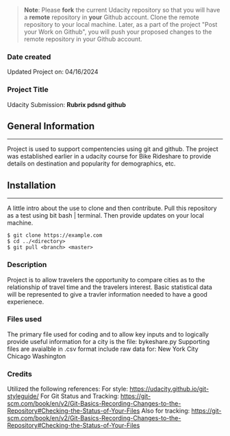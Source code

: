 >**Note**: Please **fork** the current Udacity repository so that you will have a **remote** repository in **your** Github account. Clone the remote repository to your local machine. Later, as a part of the project "Post your Work on Github", you will push your proposed changes to the remote repository in your Github account.

### Date created
Updated Project on: 04/16/2024

### Project Title
Udacity Submission: __Rubrix pdsnd github__

## General Information
***
Project is used to support compentencies using git and github. The project was established earlier in a udacity course for Bike Rideshare to provide details on destination and popularity for demographics, etc.

## Installation
***
A little intro about the use to clone and then contribute.  Pull this repository as a test using bit bash | terminal.  Then provide updates on your local machine.
```
$ git clone https://example.com
$ cd ../<directory>
$ git pull <branch> <master>
```
### Description
Project is to allow travelers the opportunity to compare cities as to the relationship of travel time and the travelers interest. Basic statistical data will be represented to give a travler information needed to have a good experienece.


### Files used
The primary file used for coding and to allow key inputs and to logically provide useful information for a city is the file: 
bykeshare.py
Supporting files are avaialble in .csv format include raw data for:
New York City
Chicago
Washington

### Credits
Utilized the following references:
For style: https://udacity.github.io/git-styleguide/
For Git Status and Tracking: https://git-scm.com/book/en/v2/Git-Basics-Recording-Changes-to-the-Repository#Checking-the-Status-of-Your-Files
Also for tracking: https://git-scm.com/book/en/v2/Git-Basics-Recording-Changes-to-the-Repository#Checking-the-Status-of-Your-Files
